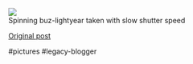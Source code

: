 <!--
date: '2004-09-20'
published: true
slug: 2004-09-spinning-buz-lightyear-taken-with-slow
time_to_read: 5
title: ''
-->

[![](http://photos1.blogger.com/img/233/1044/320/P8200060.jpg)](http://photos1.blogger.com/img/233/1044/640/P8200060.jpg)  
Spinning buz-lightyear taken with slow shutter speed

[Original post](https://ysfk.blogspot.com/2004/09/spinning-buz-lightyear-taken-with-slow.html)

#pictures #legacy-blogger 